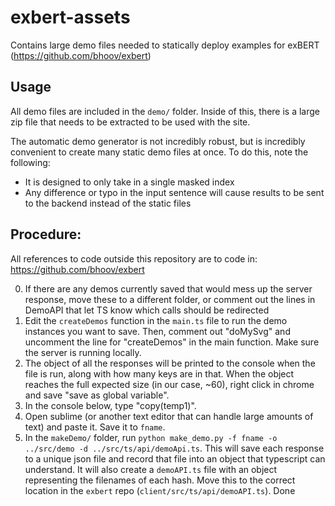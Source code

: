 # exbert-assets
Contains large demo files needed to statically deploy examples for exBERT (https://github.com/bhoov/exbert)

## Usage
All demo files are included in the `demo/` folder. Inside of this, there is a large zip file that needs to be extracted to be used with the site. 

The automatic demo generator is not incredibly robust, but is incredibly convenient to create many static demo files at once. To do this, note the following:

- It is designed to only take in a single masked index
- Any difference or typo in the input sentence will cause results to be sent to the backend instead of the static files

## Procedure:
All references to code outside this repository are to code in: https://github.com/bhoov/exbert

0. If there are any demos currently saved that would mess up the server response, move these to a different folder, or comment out the lines in DemoAPI that let TS know which calls should be redirected
1. Edit the `createDemos` function in the `main.ts` file to run the demo instances you want to save. Then, comment out "doMySvg" and uncomment the line for "createDemos" in the main function. Make sure the server is running locally. 
2. The object of all the responses will be printed to the console when the file is run, along with how many keys are in that. When the object reaches the full expected size (in our case, ~60), right click in chrome and save "save as global variable".
3. In the console below, type "copy(temp1)". 
4. Open sublime (or another text editor that can handle large amounts of text) and paste it. Save it to `fname`.
5. In the `makeDemo/` folder, run `python make_demo.py -f fname -o ../src/demo -d ../src/ts/api/demoApi.ts`. This will save each response to a unique json file and record that file into an object that typescript can understand. It will also create a `demoAPI.ts` file with an object representing the filenames of each hash. Move this to the correct location in the `exbert` repo (`client/src/ts/api/demoAPI.ts`). Done